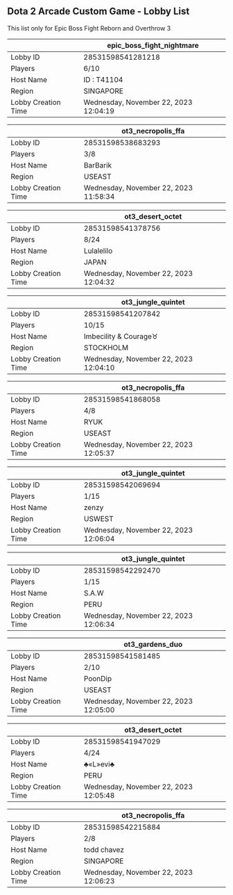 ## Dota 2 Arcade Custom Game - Lobby List

This list only for Epic Boss Fight Reborn and Overthrow 3

|  | epic_boss_fight_nightmare |
| ------ | ------ |
| Lobby ID | 28531598541281218 |
| Players | 6/10 |
| Host Name | ID : T41104 |
| Region | SINGAPORE |
| Lobby Creation Time | Wednesday, November 22, 2023 12:04:19 |


|  | ot3_necropolis_ffa |
| ------ | ------ |
| Lobby ID | 28531598538683293 |
| Players | 3/8 |
| Host Name | BarBarik |
| Region | USEAST |
| Lobby Creation Time | Wednesday, November 22, 2023 11:58:34 |


|  | ot3_desert_octet |
| ------ | ------ |
| Lobby ID | 28531598541378756 |
| Players | 8/24 |
| Host Name | Lulalelilo |
| Region | JAPAN |
| Lobby Creation Time | Wednesday, November 22, 2023 12:04:32 |


|  | ot3_jungle_quintet |
| ------ | ------ |
| Lobby ID | 28531598541207842 |
| Players | 10/15 |
| Host Name | Imbecility & Courage♉ |
| Region | STOCKHOLM |
| Lobby Creation Time | Wednesday, November 22, 2023 12:04:10 |


|  | ot3_necropolis_ffa |
| ------ | ------ |
| Lobby ID | 28531598541868058 |
| Players | 4/8 |
| Host Name | RYUK |
| Region | USEAST |
| Lobby Creation Time | Wednesday, November 22, 2023 12:05:37 |


|  | ot3_jungle_quintet |
| ------ | ------ |
| Lobby ID | 28531598542069694 |
| Players | 1/15 |
| Host Name | zenzy |
| Region | USWEST |
| Lobby Creation Time | Wednesday, November 22, 2023 12:06:04 |


|  | ot3_jungle_quintet |
| ------ | ------ |
| Lobby ID | 28531598542292470 |
| Players | 1/15 |
| Host Name | S.A.W |
| Region | PERU |
| Lobby Creation Time | Wednesday, November 22, 2023 12:06:34 |


|  | ot3_gardens_duo |
| ------ | ------ |
| Lobby ID | 28531598541581485 |
| Players | 2/10 |
| Host Name | PoonDip |
| Region | USEAST |
| Lobby Creation Time | Wednesday, November 22, 2023 12:05:00 |


|  | ot3_desert_octet |
| ------ | ------ |
| Lobby ID | 28531598541947029 |
| Players | 4/24 |
| Host Name | ♣«L­­»evi♣ |
| Region | PERU |
| Lobby Creation Time | Wednesday, November 22, 2023 12:05:48 |


|  | ot3_necropolis_ffa |
| ------ | ------ |
| Lobby ID | 28531598542215884 |
| Players | 2/8 |
| Host Name | todd chavez |
| Region | SINGAPORE |
| Lobby Creation Time | Wednesday, November 22, 2023 12:06:23 |


